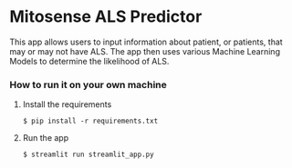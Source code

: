# Mitosense ALS Predictor

This app allows users to input information about patient, or patients, that may or may not have ALS. The app then uses various Machine Learning Models to determine the likelihood of ALS.

### How to run it on your own machine

1. Install the requirements

   ```
   $ pip install -r requirements.txt
   ```

2. Run the app

   ```
   $ streamlit run streamlit_app.py
   ```
